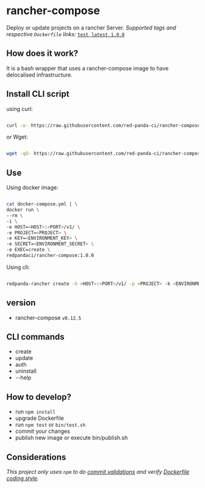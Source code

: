 # rancher-compose

Deploy or update projects on a rancher Server.
_Supported tags and respective `Dockerfile` links:_
[`test`, `latest`, `1.0.0`](Dockerfile)

## How does it work?

It is a bash wrapper that uses a rancher-compose image to have delocalised infrastructure.

## Install CLI script

using curl:

```sh

curl -o- https://raw.githubusercontent.com/red-panda-ci/rancher-compose/1.0.0/util/install.sh | bash

```

or Wget:

```sh

wget -qO- https://raw.githubusercontent.com/red-panda-ci/rancher-compose/1.0.0/util/install.sh | bash

```
## Use

Using docker image:

```bash

cat docker-compose.yml | \
docker run \
--rm \
-i \
-e HOST=<HOST>:<PORT>/v1/ \
-e PROJECT=<PROJECT> \
-e KEY=<ENVIRONMENT_KEY> \
-e SECRET=<ENVIRONMENT_SECRET> \
-e EXEC=create \
redpandaci/rancher-compose:1.0.0

```
Using cli:

```bash

redpanda-rancher create -h <HOST>:<PORT>/v1/ -p <PROJECT> -k <ENVIRONMENT_KEY> -s <ENVIRONMENT_SECRET> -f /some/path/docker-compose.yml
``` 
## version

- rancher-compose `v0.12.5`

## CLI commands

* create
* update
* auth
* uninstall
* --help

## How to develop?

- run `npm install`
- upgrade Dockerfile
- run `npm test` or `bin/test.sh`
- commit your changes
- publish new image or execute bin/publish.sh <VERSION>

## Considerations

_This project only uses `npm` to do [commit validations](https://github.com/willsoto/validate-commit) and verify [Dockerfile coding style](https://github.com/redcoolbeans/dockerlint)._